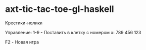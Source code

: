 # axt-tic-tac-toe-gl-haskell
Крестики-нолики

Управление:
1-9 - Поставить в клетку с номером x:
789
456
123

F2 - Новая игра
